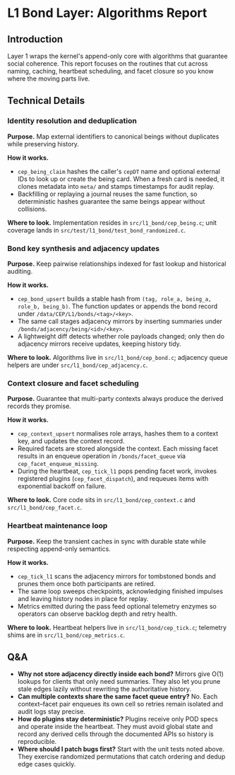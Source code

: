 # L1 Bond Layer: Algorithms Report

## Introduction
Layer 1 wraps the kernel's append-only core with algorithms that guarantee social coherence. This report focuses on the routines that cut across naming, caching, heartbeat scheduling, and facet closure so you know where the moving parts live.

## Technical Details
### Identity resolution and deduplication
**Purpose.** Map external identifiers to canonical beings without duplicates while preserving history.

**How it works.**
- `cep_being_claim` hashes the caller's `cepDT` name and optional external IDs to look up or create the being card. When a fresh card is needed, it clones metadata into `meta/` and stamps timestamps for audit replay.
- Backfilling or replaying a journal reuses the same function, so deterministic hashes guarantee the same beings appear without collisions.

**Where to look.** Implementation resides in `src/l1_bond/cep_being.c`; unit coverage lands in `src/test/l1_bond/test_bond_randomized.c`.

### Bond key synthesis and adjacency updates
**Purpose.** Keep pairwise relationships indexed for fast lookup and historical auditing.

**How it works.**
- `cep_bond_upsert` builds a stable hash from `(tag, role_a, being_a, role_b, being_b)`. The function updates or appends the bond record under `/data/CEP/L1/bonds/<tag>/<key>`.
- The same call stages adjacency mirrors by inserting summaries under `/bonds/adjacency/being/<id>/<key>`.
- A lightweight diff detects whether role payloads changed; only then do adjacency mirrors receive updates, keeping history tidy.

**Where to look.** Algorithms live in `src/l1_bond/cep_bond.c`; adjacency queue helpers are under `src/l1_bond/cep_adjacency.c`.

### Context closure and facet scheduling
**Purpose.** Guarantee that multi-party contexts always produce the derived records they promise.

**How it works.**
- `cep_context_upsert` normalises role arrays, hashes them to a context key, and updates the context record.
- Required facets are stored alongside the context. Each missing facet results in an enqueue operation in `/bonds/facet_queue` via `cep_facet_enqueue_missing`.
- During the heartbeat, `cep_tick_l1` pops pending facet work, invokes registered plugins (`cep_facet_dispatch`), and requeues items with exponential backoff on failure.

**Where to look.** Core code sits in `src/l1_bond/cep_context.c` and `src/l1_bond/cep_facet.c`.

### Heartbeat maintenance loop
**Purpose.** Keep the transient caches in sync with durable state while respecting append-only semantics.

**How it works.**
- `cep_tick_l1` scans the adjacency mirrors for tombstoned bonds and prunes them once both participants are retired.
- The same loop sweeps checkpoints, acknowledging finished impulses and leaving history nodes in place for replay.
- Metrics emitted during the pass feed optional telemetry enzymes so operators can observe backlog depth and retry health.

**Where to look.** Heartbeat helpers live in `src/l1_bond/cep_tick.c`; telemetry shims are in `src/l1_bond/cep_metrics.c`.

## Q&A
- **Why not store adjacency directly inside each bond?** Mirrors give O(1) lookups for clients that only need summaries. They also let you prune stale edges lazily without rewriting the authoritative history.
- **Can multiple contexts share the same facet queue entry?** No. Each context–facet pair enqueues its own cell so retries remain isolated and audit logs stay precise.
- **How do plugins stay deterministic?** Plugins receive only POD specs and operate inside the heartbeat. They must avoid global state and record any derived cells through the documented APIs so history is reproducible.
- **Where should I patch bugs first?** Start with the unit tests noted above. They exercise randomized permutations that catch ordering and dedup edge cases quickly.
